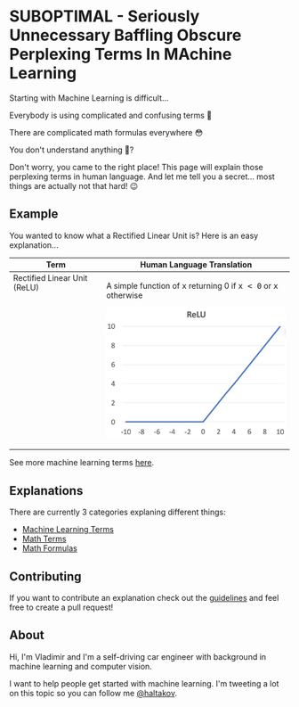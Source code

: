 # SUBOPTIMAL - Seriously Unnecessary Baffling Obscure Perplexing Terms In MAchine Learning

Starting with Machine Learning is difficult...

Everybody is using complicated and confusing terms 🤔

There are complicated math formulas everywhere 😳

You don't understand anything 😬?

Don't worry, you came to the right place! This page will explain those perplexing terms in human language. And let me tell you a secret... most things are actually not that hard! 😉

## Example

You wanted to know what a Rectified Linear Unit is? Here is an easy explanation...

<table>
<thead>
<tr>
<th>Term</th>
<th>Human Language Translation</th>
</tr>
</thead>
<tbody>
<tr>
<td valign="top">Rectified Linear Unit (ReLU)</td>
<td>
    <p>A simple function of <tt>x</tt> returning 0 if <tt>x < 0</tt> or <tt>x</tt> otherwise</p>
    <p><img width="400px" src="explanations/images/relu.png"></p>
</td>
</tr>
</tbody>
</table>

See more machine learning terms [here](explanations/machine-learning-terms.md).

## Explanations

There are currently 3 categories explaning different things:

-   [Machine Learning Terms](explanations/machine-learning-terms.md)
-   [Math Terms](explanations/math-terms.md)
-   [Math Formulas](explanations/math-formulas.md)

## Contributing

If you want to contribute an explanation check out the [guidelines](CONTRIBUTING) and feel free to create a pull request!

## About

Hi, I'm Vladimir and I'm a self-driving car engineer with background in machine learning and computer vision.

I want to help people get started with machine learning. I'm tweeting a lot on this topic so you can follow me [@haltakov](https://twitter.com/haltakov).
